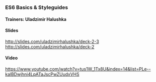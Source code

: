 
### ES6 Basics & Styleguides

#### Trainers: Uladzimir Halushka

#### Slides 

http://slides.com/uladzimirhalushka/deck-2-3
http://slides.com/uladzimirhalushka/deck-2

#### Video

https://www.youtube.com/watch?v=tus1W_1Tx8U&index=14&list=PLe--kalBDwjhni4LpATaJscPwZUudxVHS

